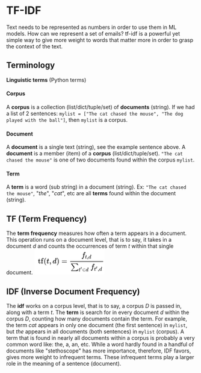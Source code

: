 # TF-IDF
Text needs to be represented as numbers in order to use them in ML models.
How can we represent a set of emails?
tf-idf is a powerful yet simple way to give more weight to words that matter more in order to grasp the context of the text.

## Terminology
**Linguistic terms** (Python terms)
#### Corpus
A **corpus** is a collection (list/dict/tuple/set) of **documents** (string). If we had a list of 2 sentences: `mylist = ["The cat chased the mouse", "The dog played with the ball"]`,
then `mylist` is a corpus.
#### Document
A **document** is a single text (string), see the example sentence above. A **document** is a member (item) of a **corpus** (list/dict/tuple/set).
`"The cat chased the mouse"` is one of two documents found within the corpus `mylist`.
#### Term
A **term** is a word (sub string) in a document (string). Ex: `"The cat chased the mouse"`, "*the*", "*cat*", etc are all **terms** found within the document (string).

## TF (Term Frequency)
The **term frequency** measures how often a term appears in a document. This operation runs on a document level, that is to say, it takes in a document *d* and counts the occurrences of term *t* within that single document.
![image.png](../../../images/tf.png)
## IDF (Inverse Document Frequency)
The **idf** works on a corpus level, that is to say, a corpus *D* is passed in, along with a term *t*. The **term** is search for in every document *d* within the corpus *D*, counting how many documents contain the term. For example, the term *cat* appears in only one document (the first sentence) in `mylist`, but *the* appears in all documents (both sentences) in `mylist` (corpus). A term that is found in nearly all documents within a corpus is probably a very common word like: the, a, an, etc. While a word hardly found in a handful of documents like "stethoscope" has more importance, therefore, IDF favors, gives more weight to infrequent terms. These infrequent terms play a larger role in the meaning of a sentence (document). 